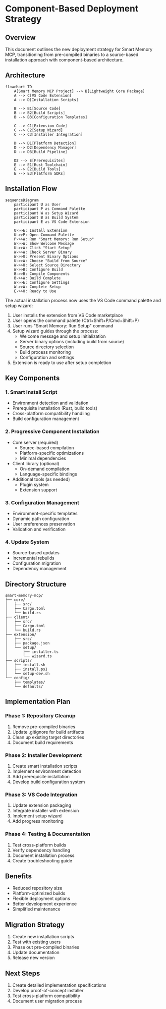# Component-Based Deployment Strategy

## Overview
This document outlines the new deployment strategy for Smart Memory MCP, transitioning from pre-compiled binaries to a source-based installation approach with component-based architecture.

## Architecture

```mermaid
flowchart TD
    A[Smart Memory MCP Project] --> B[Lightweight Core Package]
    A --> C[VS Code Extension]
    A --> D[Installation Scripts]
    
    B --> B1[Source Code]
    B --> B2[Build Scripts]
    B --> B3[Configuration Templates]
    
    C --> C1[Extension Code]
    C --> C2[Setup Wizard]
    C --> C3[Installer Integration]
    
    D --> D1[Platform Detection]
    D --> D2[Dependency Manager]
    D --> D3[Build Pipeline]
    
    D2 --> E[Prerequisites]
    E --> E1[Rust Toolchain]
    E --> E2[Build Tools]
    E --> E3[Platform SDKs]
```

## Installation Flow

```mermaid
sequenceDiagram
    participant U as User
    participant P as Command Palette
    participant W as Setup Wizard
    participant B as Build System
    participant E as VS Code Extension
    
    U->>E: Install Extension
    U->>P: Open Command Palette
    P->>W: Run "Smart Memory: Run Setup"
    W->>W: Show Welcome Message
    U->>W: Click "Start Setup"
    W->>W: Check Server Binary
    W->>U: Present Binary Options
    U->>W: Choose "Build from Source"
    W->>U: Select Source Directory
    W->>B: Configure Build
    B->>B: Compile Components
    B->>W: Build Complete
    W->>E: Configure Settings
    W->>W: Complete Setup
    E->>U: Ready to Use
```

The actual installation process now uses the VS Code command palette and setup wizard:

1. User installs the extension from VS Code marketplace
2. User opens the command palette (Ctrl+Shift+P/Cmd+Shift+P)
3. User runs "Smart Memory: Run Setup" command
4. Setup wizard guides through the process:
   - Welcome message and setup initialization
   - Server binary options (including build from source)
   - Source directory selection
   - Build process monitoring
   - Configuration and settings
5. Extension is ready to use after setup completion

## Key Components

### 1. Smart Install Script
- Environment detection and validation
- Prerequisite installation (Rust, build tools)
- Cross-platform compatibility handling
- Build configuration management

### 2. Progressive Component Installation
- Core server (required)
  - Source-based compilation
  - Platform-specific optimizations
  - Minimal dependencies
- Client library (optional)
  - On-demand compilation
  - Language-specific bindings
- Additional tools (as needed)
  - Plugin system
  - Extension support

### 3. Configuration Management
- Environment-specific templates
- Dynamic path configuration
- User preferences preservation
- Validation and verification

### 4. Update System
- Source-based updates
- Incremental rebuilds
- Configuration migration
- Dependency management

## Directory Structure

```
smart-memory-mcp/
├── core/
│   ├── src/
│   ├── Cargo.toml
│   └── build.rs
├── client/
│   ├── src/
│   ├── Cargo.toml
│   └── build.rs
├── extension/
│   ├── src/
│   ├── package.json
│   └── setup/
│       ├── installer.ts
│       └── wizard.ts
├── scripts/
│   ├── install.sh
│   ├── install.ps1
│   └── setup-dev.sh
└── config/
    ├── templates/
    └── defaults/
```

## Implementation Plan

### Phase 1: Repository Cleanup
1. Remove pre-compiled binaries
2. Update .gitignore for build artifacts
3. Clean up existing target directories
4. Document build requirements

### Phase 2: Installer Development
1. Create smart installation scripts
2. Implement environment detection
3. Add prerequisite installation
4. Develop build configuration system

### Phase 3: VS Code Integration
1. Update extension packaging
2. Integrate installer with extension
3. Implement setup wizard
4. Add progress monitoring

### Phase 4: Testing & Documentation
1. Test cross-platform builds
2. Verify dependency handling
3. Document installation process
4. Create troubleshooting guide

## Benefits
- Reduced repository size
- Platform-optimized builds
- Flexible deployment options
- Better development experience
- Simplified maintenance

## Migration Strategy
1. Create new installation scripts
2. Test with existing users
3. Phase out pre-compiled binaries
4. Update documentation
5. Release new version

## Next Steps
1. Create detailed implementation specifications
2. Develop proof-of-concept installer
3. Test cross-platform compatibility
4. Document user migration process
